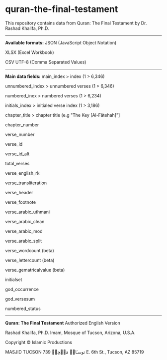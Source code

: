 # quran-the-final-testament


This repository contains data from Quran: The Final Testament by Dr. Rashad Khalifa, Ph.D. 

--------------------------
**Available formats:**
JSON (JavaScript Object Notation)

XLSX (Excel Workbook)

CSV UTF-8 (Comma Separated Values) 

--------------------------
**Main data fields:**
main_index > index (1 > 6,346)

unnumbered_index > unnumbered verses (1 > 6,346)

numbered_inex > numbered verses (1 > 6,234)

initials_index > initialed verse index (1 > 3,186)

chapter_title > chapter title (e.g "The Key [Al-Fãtehah]"]

chapter_number 

verse_number 

verse_id 

verse_id_alt 

total_verses 

verse_english_rk

verse_transliteration 

verse_header 


verse_footnote

verse_arabic_uthmani

verse_arabic_clean

verse_arabic_mod

verse_arabic_split

verse_wordcount (beta)

verse_lettercount (beta)

verse_gematricalvalue (beta)

initialset

god_occurrence

god_versesum

numbered_status

--------------------------
**Quran: The Final Testament**
Authorized English Version

Rashad Khalifa, Ph.D.
Imam, Mosque of Tucson, Arizona, U.S.A.

Copyright © Islamic Productions

MASJID TUCSON توسـَانۡ مَسۡجِدۡ
739 E. 6th St., Tucson, AZ 85719
